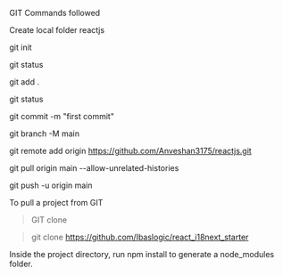 GIT Commands followed

Create local folder reactjs

git init

git status

git add .

git status

git commit -m "first commit"

git branch -M main

git remote add origin https://github.com/Anveshan3175/reactjs.git

git pull origin main --allow-unrelated-histories

git push -u origin main


To pull a project from GIT

> GIT clone 

> git clone https://github.com/Ibaslogic/react_i18next_starter

Inside the project directory, run npm install to generate a node_modules folder.




